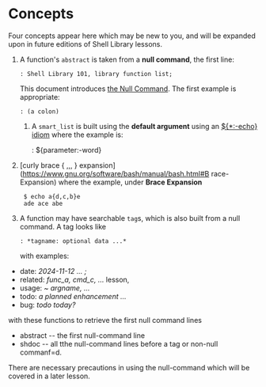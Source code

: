 # Concepts

Four concepts appear here which may be new to you, and will be
expanded upon in future editions of Shell Library lessons.

1. A function's ``abstract`` is taken from a **null command**,  the first line:

       : Shell Library 101, library function list;

    This document introduces [the Null Command](https://www.gnu.org/software/bash/manual/html_node/Bourne-Shell-Builtins.html).   The first example is appropriate:
	
       : (a colon)
	   
	   
   1. A ``smart_list`` is built using the **default argument** using an [${*:-echo} idiom](https://www.gnu.org/software/bash/manual/bash.html#Shell-Parameter-Expansion)   where the example is:

        : ${parameter:-word}
        
1. [curly brace { ,,, } expansion](https://www.gnu.org/software/bash/manual/bash.html#B
race-Expansion)  where the example, under **Brace Expansion**

        $ echo a{d,c,b}e
        ade ace abe

1. A function may have searchable ``tag``s,  which is also built from a null command.
   A tag looks like
   
       : *tagname: optional data ...*

      
   with examples:


+ date: *2024-11-12 ... ;*
+ related: *func_a, cmd_c, ...* lesson, 
+ usage:   *~ argname, ...*
+ todo:  *a planned enhancement ...*
+ bug:  *todo today?*

with these functions to retrieve the first null command lines

+ abstract -- the first null-command line
+ shdoc -- all tthe null-command lines before a tag or non-null commanf=d.

There are necessary precautions in using the null-command which will
be covered in a later lesson.

